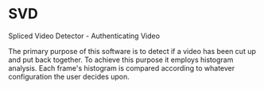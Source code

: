 # SVD 

Spliced Video Detector - Authenticating Video 

The primary purpose of this software is to detect if a video has been cut up and put back together. 
To achieve this purpose it employs histogram analysis. Each frame's histogram is compared according to whatever configuration the user decides upon. 
